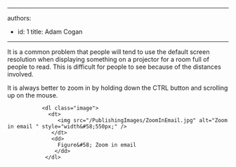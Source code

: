 

---
authors:
  - id: 1
    title: Adam Cogan
---




<span class='intro'> <p>It is a common problem that people will tend to use the default screen resolution when displaying something on a projector for a room full of people to read. This is difficult for people to see because of the distances involved.</p> </span>

<p>It is always better to zoom in by holding down the CTRL button and scrolling up on the mouse.</p>
 
               <dl class="image">
                 <dt>
                    <img src="/PublishingImages/ZoomInEmail.jpg" alt="Zoom in email " style="width&#58;550px;" />
                  </dt>
                  <dd>
                    Figure&#58; Zoom in email             
                   </dd>
                </dl>



